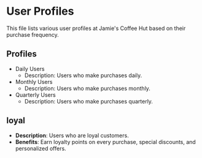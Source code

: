  # User Profiles

This file lists various user profiles at Jamie's Coffee Hut based on their purchase frequency.

## Profiles

- Daily Users
  - Description: Users who make purchases daily.
- Monthly Users
  - Description: Users who make purchases monthly.
- Quarterly Users
  - Description: Users who make purchases quarterly.

 ## loyal
- **Description**: Users who are loyal customers.
- **Benefits**: Earn loyalty points on every purchase, special discounts, and personalized offers.

